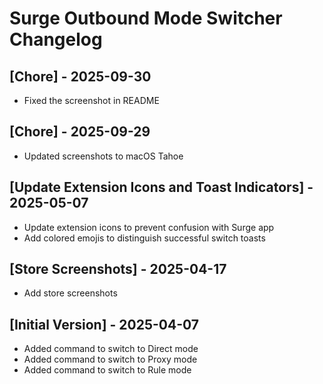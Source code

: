# Surge Outbound Mode Switcher Changelog

## [Chore] - 2025-09-30

- Fixed the screenshot in README

## [Chore] - 2025-09-29

- Updated screenshots to macOS Tahoe

## [Update Extension Icons and Toast Indicators] - 2025-05-07

- Update extension icons to prevent confusion with Surge app
- Add colored emojis to distinguish successful switch toasts

## [Store Screenshots] - 2025-04-17

- Add store screenshots

## [Initial Version] - 2025-04-07

- Added command to switch to Direct mode
- Added command to switch to Proxy mode
- Added command to switch to Rule mode
